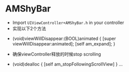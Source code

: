 # AMShyBar

* Import ```UIViewController+AMShyBar.h``` in your controller
* 实现以下2个方法
- (void)viewWillDisappear:(BOOL)animated
{
    [super viewWillDisappear:animated];
    [self am_expand];
}

* 确保viewController释放的时候stop scrolling
- (void)dealloc 
{
    [self am_stopFollowingScrollView]
}
...
